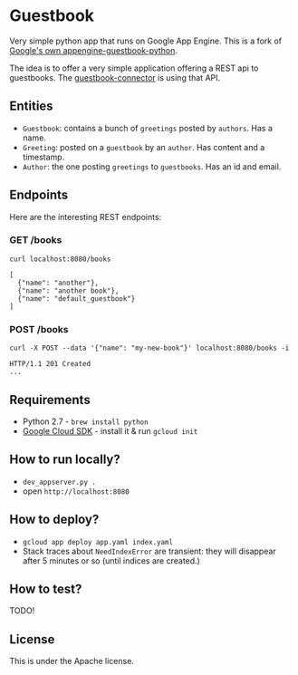 # Guestbook
Very simple python app that runs on Google App Engine.
This is a fork of [Google's own appengine-guestbook-python][1].

The idea is to offer a very simple application offering a REST api to guestbooks.
The [guestbook-connector][2] is using that API.

## Entities
* `Guestbook`: contains a bunch of `greetings` posted by `authors`. Has a name.
* `Greeting`: posted on a `guestbook` by an `author`. Has content and a timestamp.
* `Author`: the one posting `greetings` to `guestbooks`. Has an id and email.

## Endpoints
Here are the interesting REST endpoints:

### GET /books
````
curl localhost:8080/books
````
````
[
  {"name": "another"},
  {"name": "another book"},
  {"name": "default_guestbook"}
]
````

### POST /books
````
curl -X POST --data '{"name": "my-new-book"}' localhost:8080/books -i
````
````
HTTP/1.1 201 Created
...
````

## Requirements
* Python 2.7 - `brew install python`
* [Google Cloud SDK][3] - install it & run `gcloud init`

## How to run locally?
* `dev_appserver.py .`
* open `http://localhost:8080`

## How to deploy?
* `gcloud app deploy app.yaml index.yaml`
* Stack traces about `NeedIndexError` are transient: they will disappear after 5 minutes or so (until indices are created.)

## How to test?
TODO!

## License
This is under the Apache license.

[1]: https://github.com/GoogleCloudPlatform/appengine-guestbook-python
[2]: https://github.com/AppDirect/guestbook-connector
[3]: https://cloud.google.com/sdk/docs/
